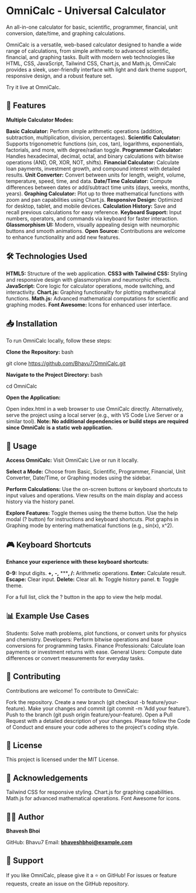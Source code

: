 # OmniCalc - Universal Calculator


An all-in-one calculator for basic, scientific, programmer, financial, unit conversion, date/time, and graphing calculations.

OmniCalc is a versatile, web-based calculator designed to handle a wide range of calculations, from simple arithmetic to advanced scientific, financial, and graphing tasks. Built with modern web technologies like HTML, CSS, JavaScript, Tailwind CSS, Chart.js, and Math.js, OmniCalc provides a sleek, user-friendly interface with light and dark theme support, responsive design, and a robust feature set.

Try it live at OmniCalc.


## 🚀 Features

**Multiple Calculator Modes:**

**Basic Calculator:** Perform simple arithmetic operations (addition, subtraction, multiplication, division, percentages).
**Scientific Calculator:** Supports trigonometric functions (sin, cos, tan), logarithms, exponentials, factorials, and more, with degree/radian toggle.
**Programmer Calculator:** Handles hexadecimal, decimal, octal, and binary calculations with bitwise operations (AND, OR, XOR, NOT, shifts).
**Financial Calculator:** Calculate loan payments, investment growth, and compound interest with detailed results.
**Unit Converter:** Convert between units for length, weight, volume, temperature, speed, time, and data.
**Date/Time Calculator:** Compute differences between dates or add/subtract time units (days, weeks, months, years).
**Graphing Calculator:** Plot up to three mathematical functions with zoom and pan capabilities using Chart.js.
**Responsive Design:** Optimized for desktop, tablet, and mobile devices.
**Calculation History:** Save and recall previous calculations for easy reference.
**Keyboard Support:** Input numbers, operators, and commands via keyboard for faster interaction.
**Glassmorphism UI:** Modern, visually appealing design with neumorphic buttons and smooth animations.
**Open Source:** Contributions are welcome to enhance functionality and add new features.


## 🛠️ Technologies Used

**HTML5:** Structure of the web application.
**CSS3 with Tailwind CSS:** Styling and responsive design with glassmorphism and neumorphic effects.
**JavaScript:** Core logic for calculator operations, mode switching, and interactivity.
**Chart.js:** Graphing functionality for plotting mathematical functions.
**Math.js:** Advanced mathematical computations for scientific and graphing modes.
**Font Awesome:** Icons for enhanced user interface.


## 📥 Installation

To run OmniCalc locally, follow these steps:

**Clone the Repository:**
bash

git clone https://github.com/Bhavu7/OmniCalc.git

**Navigate to the Project Directory:**
bash

cd OmniCalc

**Open the Application:**

Open index.html in a web browser to use OmniCalc directly.
Alternatively, serve the project using a local server (e.g., with VS Code Live Server or a similar tool).
**Note: No additional dependencies or build steps are required since OmniCalc is a static web application.**


## 📖 Usage

**Access OmniCalc:**
Visit OmniCalc Live or run it locally.

**Select a Mode:**
Choose from Basic, Scientific, Programmer, Financial, Unit Converter, Date/Time, or Graphing modes using the sidebar.

**Perform Calculations:**
Use the on-screen buttons or keyboard shortcuts to input values and operations.
View results on the main display and access history via the history panel.

**Explore Features:**
Toggle themes using the theme button.
Use the help modal (? button) for instructions and keyboard shortcuts.
Plot graphs in Graphing mode by entering mathematical functions (e.g., sin(x), x^2).


## 🎮 Keyboard Shortcuts

**Enhance your experience with these keyboard shortcuts:**

**0-9:** Input digits.
**+,** **-,** *****, /:** Arithmetic operations.
**Enter:** Calculate result.
**Escape:** Clear input.
**Delete:** Clear all.
**h:** Toggle history panel.
**t:** Toggle theme.

For a full list, click the ? button in the app to view the help modal.


## 📊 Example Use Cases

Students: Solve math problems, plot functions, or convert units for physics and chemistry.
Developers: Perform bitwise operations and base conversions for programming tasks.
Finance Professionals: Calculate loan payments or investment returns with ease.
General Users: Compute date differences or convert measurements for everyday tasks.


## 🤝 Contributing
Contributions are welcome! To contribute to OmniCalc:

Fork the repository.
Create a new branch (git checkout -b feature/your-feature).
Make your changes and commit (git commit -m 'Add your feature').
Push to the branch (git push origin feature/your-feature).
Open a Pull Request with a detailed description of your changes.
Please follow the Code of Conduct and ensure your code adheres to the project's coding style.


## 📝 License

This project is licensed under the MIT License.


## 🙌 Acknowledgements

Tailwind CSS for responsive styling.
Chart.js for graphing capabilities.
Math.js for advanced mathematical operations.
Font Awesome for icons.


## 👨‍💻 Author

**Bhavesh Bhoi**

GitHub: Bhavu7
Email: **bhaveshbhoi@example.com**


## 🌟 Support

If you like OmniCalc, please give it a ⭐ on GitHub! For issues or feature requests, create an issue on the GitHub repository.
